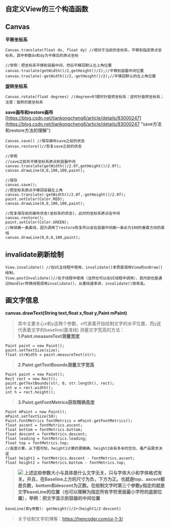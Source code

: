 ## 自定义View的三个构造函数 ##

## Canvas ##
**平移坐标系**
```
Canvas.translate(float dx, float dy) //相对于当前的坐标系，平移到指定原点坐标系，其中参数dx和dy为平移后的原点坐标

//举例：把坐标系平移到容器中间，然后平移回默认左上角位置
canvas.traslate(getWidth()/2,getHeight()/2);//平移到容器中间位置
canvas.traslate(-getWidth()/2,-getHeight()/2);//平移回默认的左上角位置
```

**旋转坐标系**
```
Canvas.rotate(float degrees) //degree>0?顺时针旋转坐标系：逆时针旋转坐标系；注意：旋转的是坐标系
```


**save画布和restore画布**
[https://blog.csdn.net/tiankongcheng6/article/details/83000247](https://blog.csdn.net/tiankongcheng6/article/details/83000247 "save方法和restore方法的理解")
```
Canvas.save() //保存画布save之前的状态
Canvas.restore()//恢复save之前的状态

//举例
//save之前先平移坐标系原点到容器中间
canvas.translate(getWidth()/2.0f,getHeight()/2.0f);
canvas.drawLine(0,0,100,100,paint);

//保存
canvas.save();
//把坐标系原点平移回容器左上角
canvas.translate(-getWidth()/2.0f,-getHeight()/2.0f);
paint.setColor(Color.RED);
canvas.drawLine(0,0,100,100,paint);

//恢复保存前的画布状态(坐标系的状态)，此时的坐标系原点在中间
canvas.restore();
paint.setColor(Color.GREEN);
//继续画一条直线，因为调用了restore恢复所以会在容器中间画一条长为100的垂直方向的直线
canvas.drawLine(0,0,0,100,paint);

```

## invalidate刷新绘制 ##
```
View.invalidate() //在UI主线程中使用，invalidate()本质是调用View的onDraw()绘制。
View.postInvalidate()//在子线程中使用（当然也可以在UI线程中调用），其内部也是通过Handler转换线程调用invalidate()，从重绘速率讲，invalidate()效率高。
```

## 画文字信息 ##
**canvas.drawText(String text,float x,float y,Paint mPaint)**


> 其中主要关心x和y这两个参数，x代表着开始绘制文字的水平位置，而y这代表着文字的baseline(基准线)
> 测量文字宽高的方法：
> **1.Paint.measureText测量宽度**
```
Paint paint = new Paint();
paint.setTextSize(size);
float strWidth = paint.measureText(str);
```
>**2.Paint.getTextBounds测量文字宽高**
```
Paint paint = new Paint();
Rect rect = new Rect();  
paint.getTextBounds(str, 0, str.length(), rect);  
int w = rect.width();  
int h = rect.height();
```
>**3.Paint.getFontMetrics获取精确高度**
```
Paint mPaint = new Paint();
mPaint.setTextSize(50);
Paint.FontMetrics fontMetrics = mPaint.getFontMetrics();
float ascent = fontMetrics.ascent;
float bottom = fontMetrics.bottom;
float descent = fontMetrics.descent;
float leading = fontMetrics.leading;
float top = fontMetrics.top;
//高度计算，从下图可知，height1计算的更精确，height2会有多余的空白，看产品需求决定
float height1 = fontMetrics.descent - fontMetrics.ascent;
float height2 = fontMetrics.bottom - fontMetrics.top;
```
>![](https://i.imgur.com/THWA3qO.png)
>**上述这些参数大小与具体是什么文字无关，只与字体大小和字体格式有关。并且，在Baseline上方的尺寸为负，下方为正。也就是top、ascent都是负数，bottom和descent为正数。在绘制文字时第三个参数y指定的就是文字baseLine的位置（也可以理解为指定所有字符里面最小字符的底部位置），举例：把文字显示到容器的中间位置**
```
baseLine(即y参数): getHeight()/2+(height1/2-descent)
```
>关于绘制文字的博客：https://hencoder.com/ui-1-3/
